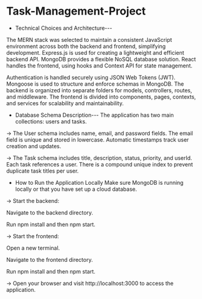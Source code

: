 # Task-Management-Project

* Technical Choices and Architecture---

The MERN stack was selected to maintain a consistent JavaScript environment across both the backend and frontend, simplifying development. Express.js is used for creating a lightweight and efficient backend API. MongoDB provides a flexible NoSQL database solution. React handles the frontend, using hooks and Context API for state management.

Authentication is handled securely using JSON Web Tokens (JWT). Mongoose is used to structure and enforce schemas in MongoDB. The backend is organized into separate folders for models, controllers, routes, and middleware. The frontend is divided into components, pages, contexts, and services for scalability and maintainability.

* Database Schema Description---
The application has two main collections: users and tasks.

-> The User schema includes name, email, and password fields. The email field is unique and stored in lowercase. Automatic timestamps track user creation and updates.

-> The Task schema includes title, description, status, priority, and userId. Each task references a user. There is a compound unique index to prevent duplicate task titles per user.

* How to Run the Application Locally
 Make sure MongoDB is running locally or that you have set up a cloud database.

-> Start the backend:

Navigate to the backend directory.

Run npm install and then npm start.

-> Start the frontend:

Open a new terminal.

Navigate to the frontend directory.

Run npm install and then npm start.

-> Open your browser and visit http://localhost:3000 to access the application.

